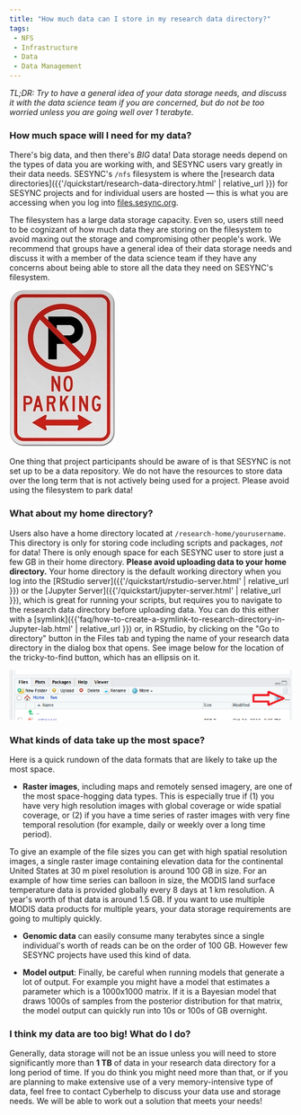 ```yaml
---
title: "How much data can I store in my research data directory?"
tags:
 - NFS
 - Infrastructure
 - Data
 - Data Management
---
```



*TL;DR: Try to have a general idea of your data storage needs, and discuss it with the data science team if you are concerned, but do not be too worried unless you are going well over 1 terabyte.* 

### How much space will I need for my data?

There's big data, and then there's *BIG* data! Data storage needs depend on the types of data you are working with, and SESYNC users vary greatly in their data needs. SESYNC's `/nfs` filesystem is where the [research data directories]({{'/quickstart/research-data-directory.html' | relative_url }}) for SESYNC projects and for individual users are hosted &mdash; this is what you are accessing when you log into [files.sesync.org](https://files.sesync.org). 

The filesystem has a large data storage capacity. Even so, users still need to be cognizant of how much data they are storing on the filesystem to avoid maxing out the storage and compromising other people's work. We recommend that groups have a general idea of their data storage needs and discuss it with a member of the data science team if they have any concerns about being able to store all the data they need on SESYNC's filesystem.

![no parking](/assets/images/noparking.jpg)

One thing that project participants should be aware of is that SESYNC is not set up to be a data repository. We do not have the resources to store data over the long term that is not actively being used for a project. Please avoid using the filesystem to park data!  

### What about my home directory?

Users also have a home directory located at `/research-home/yourusername`. This directory is only for storing code including scripts and packages, *not* for data! There is only enough space for each SESYNC user to store just a few GB in their home directory. **Please avoid uploading data to your home directory.** Your home directory is the default working directory when you log into the [RStudio server]({{'/quickstart/rstudio-server.html' | relative_url }}) or the [Jupyter Server]({{'/quickstart/jupyter-server.html' | relative_url }}), which is great for running your scripts, but requires you to navigate to the research data directory before uploading data. You can do this either with a [symlink]({{'faq/how-to-create-a-symlink-to-research-directory-in-Jupyter-lab.html' | relative_url }}) or, in RStudio, by clicking on the "Go to directory" button in the Files tab and typing the name of your research data directory in the dialog box that opens. See image below for the location of the 
tricky-to-find button, which has an ellipsis on it.

![go to directory in RStudio](/assets/images/rstudio_files_tab.PNG) 

### What kinds of data take up the most space?

Here is a quick rundown of the data formats that are likely to take up the most space.

- **Raster images**, including maps and remotely sensed imagery, are one of the most space-hogging data types. This is especially true if (1) you have very high resolution images with global coverage or wide spatial coverage, or (2) if you have a time series of raster images with very fine temporal resolution (for example, daily or weekly over a long time period). 

To give an example of the file sizes you can get with high spatial resolution images, a single raster image containing elevation data for the continental United States at 30 m pixel resolution is around 100 GB in size. For an example of how time series can balloon in size, the MODIS land surface temperature data is provided globally every 8 days at 1 km resolution. A year's worth of that data is around 1.5 GB. If you want to use multiple MODIS data products for multiple years, your data storage requirements are going to multiply quickly.

- **Genomic data** can easily consume many terabytes since a single individual's worth of reads can be on the order of 100 GB. However few SESYNC projects have used this kind of data.

- **Model output**: Finally, be careful when running models that generate a lot of output. For example you might have a model that estimates a parameter which is a 1000x1000 matrix. If it is a Bayesian model that draws 1000s of samples from the posterior distribution for that matrix, the model output can quickly run into 10s or 100s of GB overnight.

### I think my data are too big! What do I do?

Generally, data storage will not be an issue unless you will need to store significantly more than **1 TB** of data in your research data directory for a long period of time. If you do think you might need more than that, or if you are planning to make extensive use of a very memory-intensive type of data, feel free to contact Cyberhelp to discuss your data use and storage needs. We will be able to work out a solution that meets your needs!